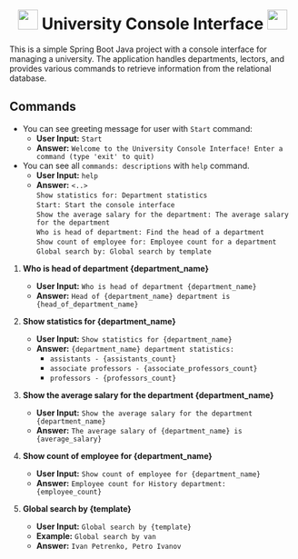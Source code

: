 # <h1 align="center"> <img src="https://em-content.zobj.net/source/apple/354/graduation-cap_1f393.png" width="35"/> University Console Interface <img src="https://em-content.zobj.net/source/apple/354/graduation-cap_1f393.png" width="35"/> </h1>

This is a simple Spring Boot Java project with a console interface for managing a university. The application handles departments, lectors, and provides various commands to retrieve information from the relational database.

## Commands
- You can see greeting message for user with `Start` command:
  - **User Input:** `Start`
  - **Answer:** `Welcome to the University Console Interface! Enter a command (type 'exit' to quit)`
- You can see all `commands: descriptions` with `help` command.
   - **User Input:** `help`
   - **Answer:** `<..>`
     <br>`Show statistics for: Department statistics`
     <br>`Start: Start the console interface`
     <br>`Show the average salary for the department: The average salary for the department`
     <br>`Who is head of department: Find the head of a department`
     <br>`Show count of employee for: Employee count for a department`
     <br>`Global search by: Global search by template`

1. **Who is head of department {department_name}**
    - **User Input:** `Who is head of department {department_name}`
    - **Answer:** `Head of {department_name} department is {head_of_department_name}`

2. **Show statistics for {department_name}**
    - **User Input:** `Show statistics for {department_name}`
    - **Answer:** `{department_name} department statistics:`
        - `assistants - {assistants_count}`
        - `associate professors - {associate_professors_count}`
        - `professors - {professors_count}`

3. **Show the average salary for the department {department_name}**
    - **User Input:** `Show the average salary for the department {department_name}`
    - **Answer:** `The average salary of {department_name} is {average_salary}`

4. **Show count of employee for {department_name}**
    - **User Input:** `Show count of employee for {department_name}`
    - **Answer:** `Employee count for History department:  {employee_count}`

5. **Global search by {template}**
    - **User Input:** `Global search by {template}`
    - **Example:** `Global search by van`
    - **Answer:** `Ivan Petrenko, Petro Ivanov`